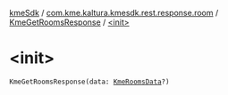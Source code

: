 [kmeSdk](../../index.md) / [com.kme.kaltura.kmesdk.rest.response.room](../index.md) / [KmeGetRoomsResponse](index.md) / [&lt;init&gt;](./-init-.md)

# &lt;init&gt;

`KmeGetRoomsResponse(data: `[`KmeRoomsData`](-kme-rooms-data/index.md)`?)`
